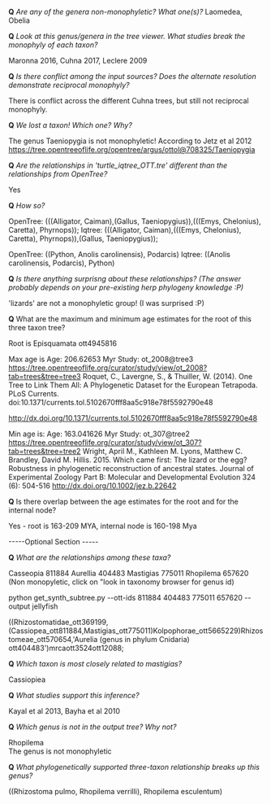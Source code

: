 **Q** *Are any of the genera non-monophyletic? What one(s)?*
Laomedea, Obelia


**Q** *Look at this genus/genera in the tree viewer. What studies break the monophyly of each taxon?*

Maronna 2016, Cuhna 2017, Leclere 2009

**Q** *Is there conflict among the input sources? Does the alternate resolution demonstrate reciprocal monophyly?*

There is conflict across the different Cuhna trees, but still not reciprocal monophyly.

**Q** *We lost a taxon! Which one? Why?*

The genus Taeniopygia is not monophyletic! According to Jetz et al 2012 https://tree.opentreeoflife.org/opentree/argus/ottol@708325/Taeniopygia

**Q** *Are the relationships in 'turtle_iqtree_OTT.tre' different than the relationships from OpenTree?*

Yes


**Q** *How so?*  


OpenTree: (((Alligator, Caiman),(Gallus, Taeniopygius)),(((Emys, Chelonius), Caretta), Phyrnops));
Iqtree: (((Alligator, Caiman),(((Emys, Chelonius), Caretta), Phyrnops)),(Gallus, Taeniopygius));


OpenTree: ((Python, Anolis carolinensis), Podarcis) 
Iqtree: ((Anolis carolinensis, Podarcis), Python)


**Q** *Is there anything surprisng about these relationships? (The answer probably depends on your pre-existing herp phylogeny knowledge :P)*

'lizards' are not a monophyletic group! (I was surprised :P)

**Q** What are the maximum and minimum age estimates for the root of this three taxon tree?

Root is Episquamata ott4945816

Max age is 
Age: 206.62653 Myr
Study: ot_2008@tree3 
https://tree.opentreeoflife.org/curator/study/view/ot_2008?tab=trees&tree=tree3
Roquet, C., Lavergne, S., & Thuiller, W. (2014). One Tree to Link Them All: A Phylogenetic Dataset for the European Tetrapoda. PLoS Currents. doi:10.1371/currents.tol.5102670fff8aa5c918e78f5592790e48

http://dx.doi.org/10.1371/currents.tol.5102670fff8aa5c918e78f5592790e48


Min age is:
Age: 163.041626 Myr
Study: ot_307@tree2 
https://tree.opentreeoflife.org/curator/study/view/ot_307?tab=trees&tree=tree2
Wright, April M., Kathleen M. Lyons, Matthew C. Brandley, David M. Hillis. 2015. Which came first: The lizard or the egg? Robustness in phylogenetic reconstruction of ancestral states. Journal of Experimental Zoology Part B: Molecular and Developmental Evolution 324 (6): 504-516
http://dx.doi.org/10.1002/jez.b.22642



**Q** Is there overlap between the age estimates for the root and for the internal node?

Yes - root is 163-209 MYA, internal node is 160-198 Mya

-----Optional Section ----- 

**Q** *What are the relationships among these taxa?*  


Casseopia 811884
Aurellia 404483 
Mastigias 775011
Rhopilema 657620 (Non monopyletic, click on "look in taxonomy browser for genus id)

python get_synth_subtree.py --ott-ids 811884 404483 775011 657620 --output jellyfish

((Rhizostomatidae_ott369199,(Cassiopea_ott811884,Mastigias_ott775011)Kolpophorae_ott5665229)Rhizostomeae_ott570654,'Aurelia (genus in phylum Cnidaria) ott404483')mrcaott3524ott12088;



**Q** *Which taxon is most closely related to mastigias?*

Cassiopiea


**Q** *What studies support this inference?*  

 Kayal et al 2013, Bayha et al 2010


**Q** *Which genus is not in the output tree? Why not?*  

Rhopilema  
The genus is not monophyletic  

**Q**  *What phylogenetically supported three-taxon relationship breaks up this genus?*  

((Rhizostoma pulmo, Rhopilema verrilli), Rhopilema esculentum)  
